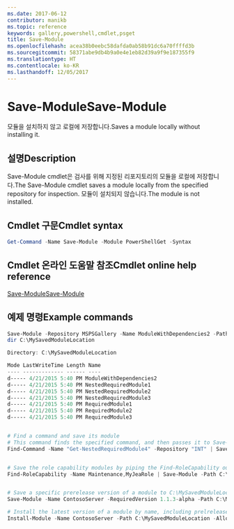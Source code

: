 ```yaml
---
ms.date: 2017-06-12
contributor: manikb
ms.topic: reference
keywords: gallery,powershell,cmdlet,psget
title: Save-Module
ms.openlocfilehash: acea38b0eebc58dafda0ab58b91dc6a70ffffd3b
ms.sourcegitcommit: 58371abe9db4b9a0e4e1eb82d39a9f9e187355f9
ms.translationtype: HT
ms.contentlocale: ko-KR
ms.lasthandoff: 12/05/2017
---
```

# <a name="save-module"></a><span data-ttu-id="8eb0b-103">Save-Module</span><span class="sxs-lookup"><span data-stu-id="8eb0b-103">Save-Module</span></span>

<span data-ttu-id="8eb0b-104">모듈을 설치하지 않고 로컬에 저장합니다.</span><span class="sxs-lookup"><span data-stu-id="8eb0b-104">Saves a module locally without installing it.</span></span>

## <a name="description"></a><span data-ttu-id="8eb0b-105">설명</span><span class="sxs-lookup"><span data-stu-id="8eb0b-105">Description</span></span>

<span data-ttu-id="8eb0b-106">Save-Module cmdlet은 검사를 위해 지정된 리포지토리의 모듈을 로컬에 저장합니다.</span><span class="sxs-lookup"><span data-stu-id="8eb0b-106">The Save-Module cmdlet saves a module locally from the specified repository for inspection.</span></span> <span data-ttu-id="8eb0b-107">모듈이 설치되지 않습니다.</span><span class="sxs-lookup"><span data-stu-id="8eb0b-107">The module is not installed.</span></span>

## <a name="cmdlet-syntax"></a><span data-ttu-id="8eb0b-108">Cmdlet 구문</span><span class="sxs-lookup"><span data-stu-id="8eb0b-108">Cmdlet syntax</span></span>
```powershell
Get-Command -Name Save-Module -Module PowerShellGet -Syntax
```

## <a name="cmdlet-online-help-reference"></a><span data-ttu-id="8eb0b-109">Cmdlet 온라인 도움말 참조</span><span class="sxs-lookup"><span data-stu-id="8eb0b-109">Cmdlet online help reference</span></span>

[<span data-ttu-id="8eb0b-110">Save-Module</span><span class="sxs-lookup"><span data-stu-id="8eb0b-110">Save-Module</span></span>](http://go.microsoft.com/fwlink/?LinkId=531351)

## <a name="example-commands"></a><span data-ttu-id="8eb0b-111">예제 명령</span><span class="sxs-lookup"><span data-stu-id="8eb0b-111">Example commands</span></span>

```powershell
Save-Module -Repository MSPSGallery -Name ModuleWithDependencies2 -Path C:\MySavedModuleLocation
dir C:\MySavedModuleLocation

Directory: C:\MySavedModuleLocation

Mode LastWriteTime Length Name
---- ------------- ------ ----
d----- 4/21/2015 5:40 PM ModuleWithDependencies2
d----- 4/21/2015 5:40 PM NestedRequiredModule1
d----- 4/21/2015 5:40 PM NestedRequiredModule2
d----- 4/21/2015 5:40 PM NestedRequiredModule3
d----- 4/21/2015 5:40 PM RequiredModule1
d----- 4/21/2015 5:40 PM RequiredModule2
d----- 4/21/2015 5:40 PM RequiredModule3


# Find a command and save its module
# This command finds the specified command, and then passes it to Save-Module to save it to the C:\temp folder.
Find-Command -Name "Get-NestedRequiredModule4" -Repository "INT" | Save-Module -Path "C:\temp\" -Verbose


# Save the role capability modules by piping the Find-RoleCapability output to Save-Module cmdlet.
Find-RoleCapability -Name Maintenance,MyJeaRole | Save-Module -Path C:\MyModulesPath


# Save a specific prerelease version of a module to C:\MySavedModuleLocation
Save-Module -Name ContosoServer -RequiredVersion 1.1.3-alpha -Path C:\MySavedModuleLocation -AllowPrerelease

# Install the latest version of a module by name, including prelrelease versions if one exists
Install-Module -Name ContosoServer -Path C:\MySavedModuleLocation -AllowPrerelease



```

